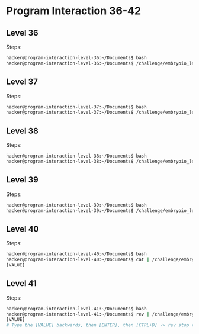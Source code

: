 # Program Interaction 36-42

## Level 36

Steps:

```bash
hacker@program-interaction-level-36:~/Documents$ bash
hacker@program-interaction-level-36:~/Documents$ /challenge/embryoio_level36 | cat
```

## Level 37

Steps:

```bash
hacker@program-interaction-level-37:~/Documents$ bash
hacker@program-interaction-level-37:~/Documents$ /challenge/embryoio_level37 | grep pwn.college
```

## Level 38

Steps:

```bash
hacker@program-interaction-level-38:~/Documents$ bash
hacker@program-interaction-level-38:~/Documents$ /challenge/embryoio_level38 | sed -n "p"
```

## Level 39

Steps:

```bash
hacker@program-interaction-level-39:~/Documents$ bash
hacker@program-interaction-level-39:~/Documents$ /challenge/embryoio_level39 | rev | rev
```

## Level 40

Steps:

```bash
hacker@program-interaction-level-40:~/Documents$ bash
hacker@program-interaction-level-40:~/Documents$ cat | /challenge/embryoio_level40
[VALUE]
```

## Level 41

Steps:

```bash
hacker@program-interaction-level-41:~/Documents$ bash
hacker@program-interaction-level-41:~/Documents$ rev | /challenge/embryoio_level41
[VALUE]
# Type the [VALUE] backwards, then [ENTER], then [CTRL+D] -> rev stop reading with EOF
```
